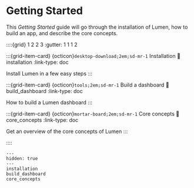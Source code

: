 # Getting Started

This _Getting Started_ guide will go through the installation of Lumen, how to build an app, and describe the core concepts.

::::{grid} 1 2 2 3
:gutter: 1 1 1 2

:::{grid-item-card} {octicon}`desktop-download;2em;sd-mr-1` Installation
:link: installation
:link-type: doc

Install Lumen in a few easy steps
:::

:::{grid-item-card} {octicon}`tools;2em;sd-mr-1` Build a dashboard
:link: build_dashboard
:link-type: doc

How to build a Lumen dashboard
:::

:::{grid-item-card} {octicon}`mortar-board;2em;sd-mr-1` Core concepts
:link: core_concepts
:link-type: doc

Get an overview of the core concepts of Lumen
:::

::::

```{toctree}
---
hidden: true
---
installation
build_dashboard
core_concepts
```
